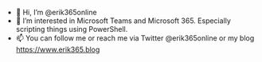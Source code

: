 - 👋 Hi, I’m @erik365online
- 👀 I’m interested in Microsoft Teams and Microsoft 365. Especially scripting things using PowerShell.
- 📫 You can follow me or reach me via Twitter @erik365online or my blog https://www.erik365.blog

<!---
erik365online/erik365online is a ✨ special ✨ repository because its `README.md` (this file) appears on your GitHub profile.
You can click the Preview link to take a look at your changes.
--->
